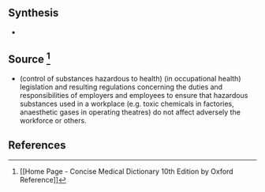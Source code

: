 ## Synthesis
- 
## Source [^1]
- (control of substances hazardous to health) (in occupational health) legislation and resulting regulations concerning the duties and responsibilities of employers and employees to ensure that hazardous substances used in a workplace (e.g. toxic chemicals in factories, anaesthetic gases in operating theatres) do not affect adversely the workforce or others.
## References

[^1]: [[Home Page - Concise Medical Dictionary 10th Edition by Oxford Reference]]